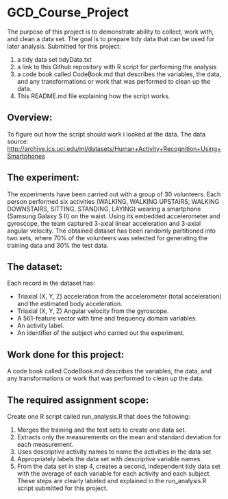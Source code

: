 # GCD_Course_Project

The purpose of this project is to demonstrate ability to collect, work with, and clean a data set. 
The goal is to prepare tidy data that can be used for later analysis. 
Submitted for this project: 
1) a tidy data set tidyData.txt 
2) a link to this Github repository with R script for performing the analysis
3) a code book called CodeBook.md that describes the variables, the data, and any transformations or work that was performed to clean up the data. 
4) This README.md file explaining how the script works.  

Overview:
---------
To figure out how the script should work i looked at the data.
The data source:
http://archive.ics.uci.edu/ml/datasets/Human+Activity+Recognition+Using+Smartphones

The experiment:
---------------
The experiments have been carried out with a group of 30 volunteers. 
Each person performed six activities (WALKING, WALKING UPSTAIRS, WALKING DOWNSTAIRS, SITTING, STANDING, LAYING) wearing a smartphone (Samsung Galaxy S II) on the waist. 
Using its embedded accelerometer and gyroscope, the team captured 3-axial linear acceleration and 3-axial angular velocity. 
The obtained dataset has been randomly partitioned into two sets, where 70% of the volunteers was selected for generating the training data and 30% the test data. 

The dataset:
------------
Each record in the dataset has: 
- Triaxial (X, Y, Z) acceleration from the accelerometer (total acceleration) and the estimated body acceleration. 
- Triaxial (X, Y, Z) Angular velocity from the gyroscope. 
- A 561-feature vector with time and frequency domain variables. 
- An activity label. 
- An identifier of the subject who carried out the experiment.

Work done for this project:
---------------------------
A code book called CodeBook.md describes the variables, the data, and any transformations or work that was performed to clean up the data.

The required assignment scope:
------------------------------
Create one R script called run_analysis.R that does the following: 
1) Merges the training and the test sets to create one data set.
2) Extracts only the measurements on the mean and standard deviation for each measurement. 
3) Uses descriptive activity names to name the activities in the data set
4) Appropriately labels the data set with descriptive variable names. 
5) From the data set in step 4, creates a second, independent tidy data set with the average of each variable for each activity and each subject.
These steps are clearly labeled and explained in the run_analysis.R script submitted for this project.


